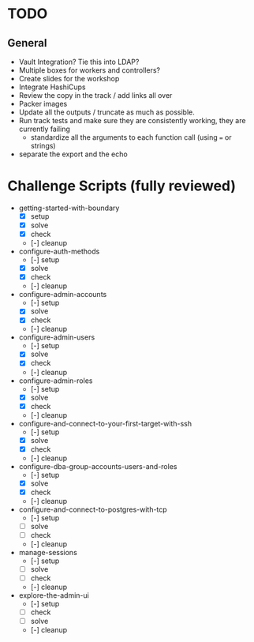 # TODO

## General

- Vault Integration? Tie this into LDAP?
- Multiple boxes for workers and controllers?
- Create slides for the workshop
- Integrate HashiCups
- Review the copy in the track / add links all over
- Packer images
- Update all the outputs / truncate as much as possible.
- Run track tests and make sure they are consistently working, they are currently failing
  -  standardize all the arguments to each function call (using `=` or strings)
- separate the export and the echo


# Challenge Scripts (fully reviewed)

- getting-started-with-boundary
  - [x] setup
  - [x] solve
  - [x] check
  - [-] cleanup
- configure-auth-methods
  - [-] setup
  - [x] solve
  - [x] check
  - [-] cleanup
- configure-admin-accounts
  - [-] setup
  - [x] solve
  - [x] check
  - [-] cleanup
- configure-admin-users
  - [-] setup
  - [x] solve
  - [x] check
  - [-] cleanup
- configure-admin-roles
  - [-] setup
  - [x] solve
  - [x] check
  - [-] cleanup
- configure-and-connect-to-your-first-target-with-ssh
  - [-] setup
  - [x] solve
  - [x] check
  - [-] cleanup
- configure-dba-group-accounts-users-and-roles
  - [-] setup
  - [x] solve
  - [x] check
  - [-] cleanup
- configure-and-connect-to-postgres-with-tcp
  - [-] setup
  - [ ] solve
  - [ ] check
  - [-] cleanup
- manage-sessions
  - [-] setup
  - [ ] solve
  - [ ] check
  - [-] cleanup
- explore-the-admin-ui
  - [-] setup
  - [ ] check
  - [ ] solve
  - [-] cleanup


